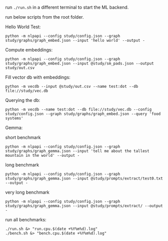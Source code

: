 run `./run.sh` in a different terminal to start the ML backend.

run below scripts from the root folder.

Hello World Test:
```
python -m nlpapi --config study/config.json --graph study/graphs/graph_embed.json --input 'hello world' --output -
```

Compute embeddings:
```
python -m nlpapi --config study/config.json --graph study/graphs/graph_embed.json --input @study/sm_pads.json --output study/out.csv
```

Fill vector db with embeddings:
```
python -m vecdb --input @study/out.csv --name test:dot --db file://study/vec.db
```

Querying the db:
```
python -m vecdb --name test:dot --db file://study/vec.db --config study/config.json --graph study/graphs/graph_embed.json --query 'food systems'
```

Gemma:

short benchmark
```
python -m nlpapi --config study/config.json --graph study/graphs/graph_gemma.json --input 'tell me about the tallest mountain in the world' --output -
```

long benchmark
```
python -m nlpapi --config study/config.json --graph study/graphs/graph_gemma.json --input @study/prompts/extract/test0.txt --output -
```

very long benchmark
```
python -m nlpapi --config study/config.json --graph study/graphs/graph_gemma.json --input @study/prompts/extract/ --output -
```

run all benchmarks:
```
./run.sh &> "run.cpu.$(date +%Y%m%d).log"
./bench.sh &> "bench.cpu.$(date +%Y%m%d).log"
```
